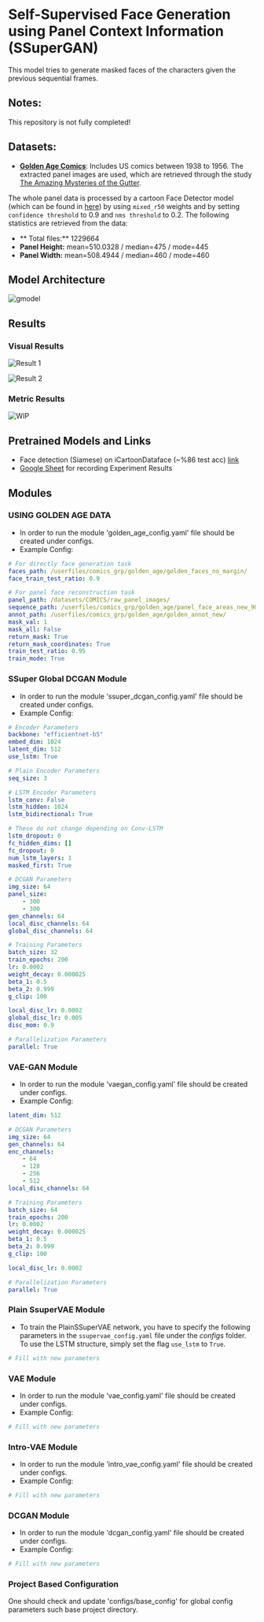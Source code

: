 # Self-Supervised Face Generation using Panel Context Information (SSuperGAN)

This model tries to generate masked faces of the characters given the previous sequential frames. 

## Notes:

This repository is not fully completed!

## Datasets:

- [**Golden Age Comics**](https://digitalcomicmuseum.com/): Includes US comics between 1938 to 1956. The extracted panel images are used, which are retrieved through the study [The Amazing Mysteries of the Gutter](https://arxiv.org/abs/1611.05118).

The whole panel data is processed by a cartoon Face Detector model (which can be found in [here](https://github.com/barisbatuhan/FaceDetector)) by using `mixed_r50` weights and by setting `confidence threshold` to 0.9 and `nms threshold` to 0.2. The following statistics are retrieved from the data:

- ** Total files:** 1229664
- **Panel Height:** mean=510.0328 / median=475 / mode=445
- **Panel Width:** mean=508.4944 / median=460 / mode=460

## Model Architecture

![gmodel](./images/readme_images/Model.PNG)

## Results

### Visual Results

![Result 1](./images/readme_images/res1.PNG)

![Result 2](./images/readme_images/res2.PNG)

### Metric Results

![WIP](./images/readme_images/Results.PNG)

## Pretrained Models and Links

- Face detection (Siamese) on iCartoonDataface (~%86 test acc) [link](https://drive.google.com/file/d/1ey896AyT-uqQ5YlHSp4880da40-Ju1pS/view?usp=sharing)
- [Google Sheet](https://docs.google.com/spreadsheets/d/1JPdPtDocE8LMN4v246cLKqqJB9qZQNbMOtdg1fHy8AI/edit?usp=sharing) for recording Experiment Results

## Modules

### USING GOLDEN AGE DATA

- In order to run the module 'golden_age_config.yaml' file should be created under configs.
- Example Config:

```yaml
# For directly face generation task
faces_path: /userfiles/comics_grp/golden_age/golden_faces_no_margin/
face_train_test_ratio: 0.9

# For panel face reconstruction task
panel_path: /datasets/COMICS/raw_panel_images/
sequence_path: /userfiles/comics_grp/golden_age/panel_face_areas_new_90.json
annot_path: /userfiles/comics_grp/golden_age/golden_annot_new/
mask_val: 1
mask_all: False
return_mask: True
return_mask_coordinates: True
train_test_ratio: 0.95
train_mode: True
```

### SSuper Global DCGAN Module

- In order to run the module 'ssuper_dcgan_config.yaml' file should be created under configs.
- Example Config:

```yaml
# Encoder Parameters
backbone: "efficientnet-b5"
embed_dim: 1024
latent_dim: 512
use_lstm: True

# Plain Encoder Parameters
seq_size: 3

# LSTM Encoder Parameters
lstm_conv: False
lstm_hidden: 1024
lstm_bidirectional: True

# These do not change depending on Conv-LSTM
lstm_dropout: 0
fc_hidden_dims: []
fc_dropout: 0
num_lstm_layers: 1
masked_first: True

# DCGAN Parameters
img_size: 64
panel_size:
    - 300
    - 300
gen_channels: 64
local_disc_channels: 64
global_disc_channels: 64

# Training Parameters
batch_size: 32
train_epochs: 200
lr: 0.0002
weight_decay: 0.000025
beta_1: 0.5
beta_2: 0.999
g_clip: 100

local_disc_lr: 0.0002
global_disc_lr: 0.005
disc_mom: 0.9

# Parallelization Parameters
parallel: True
```

### VAE-GAN Module

- In order to run the module 'vaegan_config.yaml' file should be created under configs.
- Example Config:

```yaml
latent_dim: 512

# DCGAN Parameters
img_size: 64
gen_channels: 64
enc_channels: 
    - 64
    - 128
    - 256
    - 512
local_disc_channels: 64

# Training Parameters
batch_size: 64
train_epochs: 200
lr: 0.0002
weight_decay: 0.000025
beta_1: 0.5
beta_2: 0.999
g_clip: 100

local_disc_lr: 0.0002

# Parallelization Parameters
parallel: True
```

### Plain SsuperVAE Module

- To train the PlainSSuperVAE network, you have to specify the following parameters in the `ssupervae_config.yaml` file under the *configs* folder. To use the LSTM structure, simply set the flag `use_lstm` to `True`.

```yaml
# Fill with new parameters
```

### VAE Module

- In order to run the module 'vae_config.yaml' file should be created under configs.
- Example Config:

```yaml
# Fill with new parameters
```

### Intro-VAE Module

- In order to run the module 'intro_vae_config.yaml' file should be created under configs.
- Example Config:

```yaml
# Fill with new parameters
```

### DCGAN Module

- In order to run the module 'dcgan_config.yaml' file should be created under configs.
- Example Config:

```yaml
# Fill with new parameters
```

### Project Based Configuration

One should check and update 'configs/base_config' for global config parameters such base project directory.
